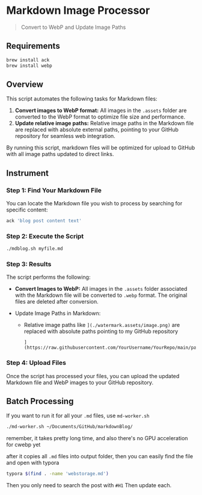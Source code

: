 # Markdown Image Processor

> Convert to WebP and Update Image Paths

## Requirements

```bash
brew install ack
brew install webp
```

## Overview

This script automates the following tasks for Markdown files:

1. **Convert images to WebP format:** All images in the `.assets` folder are converted to the WebP format to optimize file size and performance.
2. **Update relative image paths:** Relative image paths in the Markdown file are replaced with absolute external paths, pointing to your GitHub repository for seamless web integration.

By running this script, markdown files will be optimized for upload to GitHub with all image paths updated to direct links.

## Instrument

### Step 1: Find Your Markdown File

You can locate the Markdown file you wish to process by searching for specific content:

```bash
ack 'blog post content text'
```

### Step 2: Execute the Script

```bash
./mdblog.sh myfile.md
```

### Step 3: Results

The script performs the following:

- **Convert Images to WebP:** All images in the `.assets` folder associated with the Markdown file will be converted to `.webp` format. The original files are deleted after conversion.

- Update Image Paths in Markdown:

  - Relative image paths like `](./watermark.assets/image.png)` are replaced with absolute paths pointing to my GitHub repository

    ```
    ](https://raw.githubusercontent.com/YourUsername/YourRepo/main/path/to/image.webp)
    ```

### Step 4: Upload Files

Once the script has processed your files, you can upload the updated Markdown file and WebP images to your GitHub repository.

## Batch Processing

If you want to run it for all your `.md` files, use `md-worker.sh`

```bash
./md-worker.sh ~/Documents/GitHub/markdownBlog/
```

remember, it takes pretty long time, and also there's no GPU acceleration for cwebp yet

after it copies all `.md` files into output folder, then you can easily find the file and open with typora

```bash
typora $(find . -name 'webstorage.md')
```

Then you only need to search the post with `#H1` Then update each.
